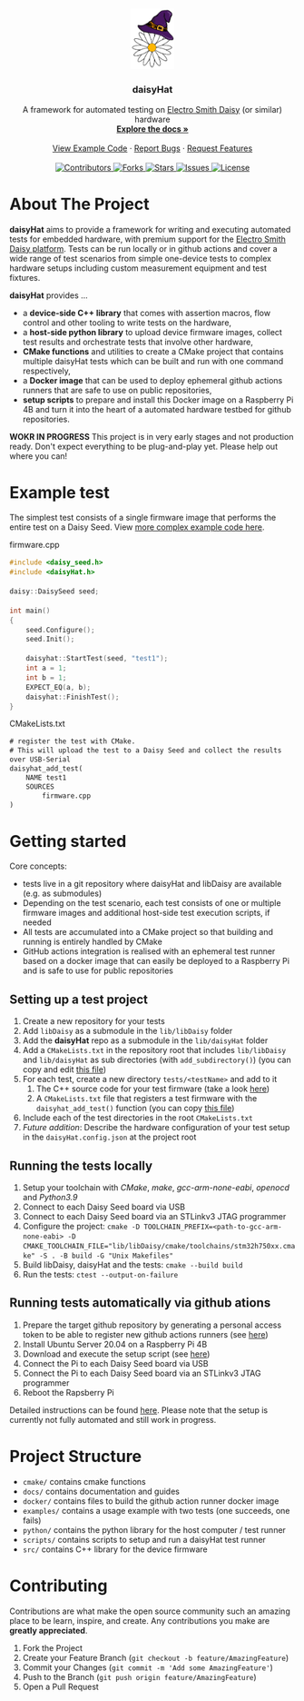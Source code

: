 <!-- PROJECT LOGO -->
<br />
<p align="center">
  <a href="https://github.com/TheSlowGrowth/daisyHat">
    <img width=15% src="docs/images/banner.png" alt="Logo">
  </a>

  <h3 align="center">daisyHat</h3>

  <p align="center">
    A framework for automated testing on <a href="https://github.com/electro-smith/libDaisy">Electro Smith Daisy</a> (or similar) hardware
    <br />
    <a href="https://github.com/TheSlowGrowth/daisyHat/tree/develop/docs"><strong>Explore the docs »</strong></a>
    <br />
    <br />
    <a href="https://github.com/TheSlowGrowth/daisyHat/tree/develop/examples">View Example Code</a>
    ·
    <a href="https://github.com/TheSlowGrowth/daisyHat/issues">Report Bugs</a>
    ·
    <a href="https://github.com/TheSlowGrowth/daisyHat/issues">Request Features</a>
    <br />
    <br />
    <!-- Shields and links -->
    <a href="https://github.com/TheSlowGrowth/daisyHat/graphs/contributors">
    <img src="https://img.shields.io/github/contributors/TheSlowGrowth/daisyHat.svg" alt="Contributors">
    </a>
    <a href="https://github.com/TheSlowGrowth/daisyHat/network/members">
    <img src="https://img.shields.io/github/forks/TheSlowGrowth/daisyHat.svg" alt="Forks">
    </a>
    <a href="https://github.com/TheSlowGrowth/daisyHat/stargazers">
    <img src="https://img.shields.io/github/stars/TheSlowGrowth/daisyHat.svg" alt="Stars">
    </a>
    <a href="https://github.com/TheSlowGrowth/daisyHat/issues">
    <img src="https://img.shields.io/github/issues/TheSlowGrowth/daisyHat.svg" alt="Issues">
    </a>
    <a href="https://github.com/TheSlowGrowth/daisyHat/blob/master/LICENSE">
    <img src="https://img.shields.io/github/license/TheSlowGrowth/daisyHat.svg" alt="License">
    </a>

  </p>
</p>

<!-- ABOUT THE PROJECT -->
# About The Project

**daisyHat** aims to provide a framework for writing and executing automated tests for embedded hardware, with premium support for the <a href="https://github.com/electro-smith/libDaisy">Electro Smith Daisy platform</a>. Tests can be run locally or in github actions and cover a wide range of test scenarios from simple one-device tests to complex hardware setups including custom measurement equipment and test fixtures.

**daisyHat** provides ...
- a **device-side C++ library** that comes with assertion macros, flow control and other tooling to write tests on the hardware,
- a **host-side python library** to upload device firmware images, collect test results and orchestrate tests that involve other hardware,
- **CMake functions** and utilities to create a CMake project that contains multiple daisyHat tests which can be built and run with one command respectively,
- a **Docker image** that can be used to deploy ephemeral github actions runners that are safe to use on public repositories,
- **setup scripts** to prepare and install this Docker image on a Raspberry Pi 4B and turn it into the heart of a automated hardware testbed for github repositories.

**WOKR IN PROGRESS**
This project is in very early stages and not production ready. Don't expect everything to be plug-and-play yet. Please help out where you can!

<!-- Example test -->
# Example test

The simplest test consists of a single firmware image that performs the entire test on a Daisy Seed.
View [more complex example code here](examples/).

firmware.cpp
```cpp
#include <daisy_seed.h>
#include <daisyHat.h>

daisy::DaisySeed seed;

int main()
{
    seed.Configure();
    seed.Init();

    daisyhat::StartTest(seed, "test1");
    int a = 1;
    int b = 1;
    EXPECT_EQ(a, b);
    daisyhat::FinishTest();
}
```
CMakeLists.txt
```
# register the test with CMake.
# This will upload the test to a Daisy Seed and collect the results over USB-Serial
daisyhat_add_test(
    NAME test1
    SOURCES 
        firmware.cpp
)
```

<!-- Getting Started -->
# Getting started

Core concepts:
- tests live in a git repository where daisyHat and libDaisy are available (e.g. as submodules)
- Depending on the test scenario, each test consists of one or multiple firmware images and additional host-side test execution scripts, if needed
- All tests are accumulated into a CMake project so that building and running is entirely handled by CMake
- GitHub actions integration is realised with an ephemeral test runner based on a docker image that can easily be deployed to a Raspberry Pi and is safe to use for public repositories

## Setting up a test project

1. Create a new repository for your tests
2. Add `libDaisy` as a submodule in the `lib/libDaisy` folder
3. Add the **daisyHat** repo as a submodule in the `lib/daisyHat` folder 
4. Add a `CMakeLists.txt` in the repository root that includes `lib/libDaisy` and `lib/daisyHat` as sub directories (with `add_subdirectory()`) (you can copy and edit [this file](examples/CMakeLists.txt))
5. For each test, create a new directory `tests/<testName>` and add to it
    1. The C++ source code for your test firmware (take a look [here](examples/test1/main.cpp))
    2. A `CMakeLists.txt` file that registers a test firmware with the `daisyhat_add_test()` function (you can copy [this file](examples/test1/CMakeLists.txt))
6. Include each of the test directories in the root `CMakeLists.txt`
7. _Future addition_: Describe the hardware configuration of your test setup in the `daisyHat.config.json` at the project root

## Running the tests locally

1. Setup your toolchain with _CMake_, _make_, _gcc-arm-none-eabi_, _openocd_ and _Python3.9_
2. Connect to each Daisy Seed board via USB
3. Connect to each Daisy Seed board via an STLinkv3 JTAG programmer
4. Configure the project: `cmake -D TOOLCHAIN_PREFIX=<path-to-gcc-arm-none-eabi> -D CMAKE_TOOLCHAIN_FILE="lib/libDaisy/cmake/toolchains/stm32h750xx.cmake" -S . -B build -G "Unix Makefiles"`
5. Build libDaisy, daisyHat and the tests: `cmake --build build`
6. Run the tests: `ctest --output-on-failure`

## Running tests automatically via github ations

1. Prepare the target github repository by generating a personal access token to be able to register new github actions runners (see [here](docs/github-actions-runner-setup-public-repos.md))
2. Install Ubuntu Server 20.04 on a Raspberry Pi 4B
3. Download and execute the setup script (see [here](docs/github-actions-runner-setup-public-repos.md)) 
4. Connect the Pi to each Daisy Seed board via USB
5. Connect the Pi to each Daisy Seed board via an STLinkv3 JTAG programmer
6. Reboot the Rapsberry Pi

Detailed instructions can be found [here](docs/github-actions-runner-setup-public-repos.md). Please note that the setup is currently not fully automated and still work in progress.

<!-- Project Structure -->
# Project Structure

- `cmake/` contains cmake functions
- `docs/` contains documentation and guides
- `docker/` contains files to build the github action runner docker image
- `examples/` contains a usage example with two tests (one succeeds, one fails)
- `python/` contains the python library for the host computer / test runner
- `scripts/` contains scripts to setup and run a daisyHat test runner
- `src/` contains C++ library for the device firmware

<!-- CONTRIBUTING -->
# Contributing

Contributions are what make the open source community such an amazing place to be learn, inspire, and create. Any contributions you make are **greatly appreciated**.

1. Fork the Project
2. Create your Feature Branch (`git checkout -b feature/AmazingFeature`)
3. Commit your Changes (`git commit -m 'Add some AmazingFeature'`)
4. Push to the Branch (`git push origin feature/AmazingFeature`)
5. Open a Pull Request